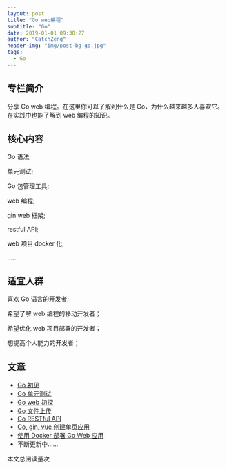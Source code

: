 ```yaml
---
layout: post
title: "Go web编程"
subtitle: "Go"
date: 2019-01-01 09:38:27
author: "CatchZeng"
header-img: "img/post-bg-go.jpg"
tags:
  - Go
---
```

<span id="busuanzi_container_page_pv"></span>

## 专栏简介

分享 Go web 编程。在这里你可以了解到什么是 Go，为什么越来越多人喜欢它。在实践中也能了解到 web 编程的知识。

## 核心内容

Go 语法;

单元测试;

Go 包管理工具;

web 编程;

gin web 框架;

restful API;

web 项目 docker 化;

......

## 适宜人群

喜欢 Go 语言的开发者;

希望了解 web 编程的移动开发者；

希望优化 web 项目部署的开发者；

想提高个人能力的开发者；

## 文章

- [Go 初见](https://xiaozhuanlan.com/topic/4632709185)
- [Go 单元测试](https://xiaozhuanlan.com/topic/1846325907)
- [Go web 初探](https://xiaozhuanlan.com/topic/2957168304)
- [Go 文件上传](https://xiaozhuanlan.com/topic/7256384091)
- [Go RESTful API](https://xiaozhuanlan.com/topic/7813259064)
- [Go, gin, vue 创建单页应用](https://xiaozhuanlan.com/topic/1327690845)
- [使用 Docker 部署 Go Web 应用](https://xiaozhuanlan.com/topic/5972134068)
- 不断更新中......

<span id="busuanzi_container_page_pv">
本文总阅读量<span id="busuanzi_value_page_pv"></span>次
</span>
